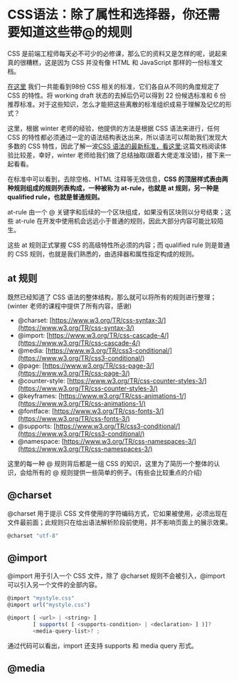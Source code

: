 # CSS语法：除了属性和选择器，你还需要知道这些带@的规则

CSS 是前端工程师每天必不可少的必修课，那么它的资料又是怎样的呢，说起来真的很糟糕，这是因为 CSS 并没有像 HTML 和 JavaScript 那样的一份标准文档。  
  
[在这里](https://www.w3.org/TR/?title=css) 我们一共能看到98份 CSS 相关的标准，它们各自从不同的角度规定了 CSS 的特性。将 working draft 状态的去掉后仍可以得到 22 份候选标准和 6 份推荐标准。对于这些知识，怎么才能把这些离散的标准组织成易于理解及记忆的形式？  
  
这里，根据 winter 老师的经验，他提供的方法是根据 CSS 语法来进行，任何 CSS 的特性都必须通过一定的语法结构表达出来，所以语法可以帮助我们发现大多数的 CSS 特性，因此了解一波[CSS 语法的最新标准，看这里](https://www.w3.org/TR/css-syntax-3/);这篇文档阅读体验比较差，幸好，winter 老师给我们做了总结抽取(跟着大佬走准没错)，接下来一起看看。  
  
在标准中可以看到，去除空格、HTML 注释等无效信息，**CSS 的顶层样式表由两种规则组成的规则列表构成，一种被称为 at-rule，也就是 at 规则，另一种是 qualified rule，也就是普通规则。**  
  
at-rule 由一个 @ 关键字和后续的一个区块组成，如果没有区块则以分号结束；这些 at-rule 在开发中使用机会远远小于普通的规则，因此大部分内容可能比较陌生。  
  
这些 at 规则正式掌握 CSS 的高级特性所必须的内容；而 qualified rule 则是普通的 CSS 规则，也就是我们熟悉的，由选择器和属性指定构成的规则。  
  
## at 规则

既然已经知道了 CSS 语法的整体结构，那么就可以将所有的规则进行整理；(winter 老师的课程中提供了所有内容，感谢)

- @charset: [https://www.w3.org/TR/css-syntax-3/](https://www.w3.org/TR/css-syntax-3/)
- @import: [https://www.w3.org/TR/css-cascade-4/](https://www.w3.org/TR/css-cascade-4/)
- @media: [https://www.w3.org/TR/css3-conditional/](https://www.w3.org/TR/css3-conditional/)
- @page: [https://www.w3.org/TR/css-page-3/](https://www.w3.org/TR/css-page-3/)
- @counter-style: [https://www.w3.org/TR/css-counter-styles-3/](https://www.w3.org/TR/css-counter-styles-3/)
- @keyframes: [https://www.w3.org/TR/css-animations-1/](https://www.w3.org/TR/css-animations-1/)
- @fontface: [https://www.w3.org/TR/css-fonts-3/](https://www.w3.org/TR/css-fonts-3/)
- @supports: [https://www.w3.org/TR/css3-conditional/](https://www.w3.org/TR/css3-conditional/)
- @namespace: [https://www.w3.org/TR/css-namespaces-3/](https://www.w3.org/TR/css-namespaces-3/)

这里的每一种 @ 规则背后都是一组 CSS 的知识，这里为了简历一个整体的认识，会给所有的 @ 规则提供一些简单的例子。(有些会比较重点的介绍)

## @charset

@charset 用于提示 CSS 文件使用的字符编码方式，它如果被使用，必须出现在文件最前面；此规则只在给出语法解析阶段前使用，并不影响页面上的展示效果。  

``` javascript
@charset "utf-8"
```

## @import

@import 用于引入一个 CSS 文件，除了 @charset 规则不会被引入，@import 可以引入另一个文件的全部内容。

``` javascript
@import "mystyle.css"
@import url("mystyle.css")

@import [ <url> | <string> ]
        [ supports( [ <supports-condition> | <declaration> ] )]?
        <media-query-list>? ;
```

通过代码可以看出，import 还支持 supports 和 media query 形式。

## @media